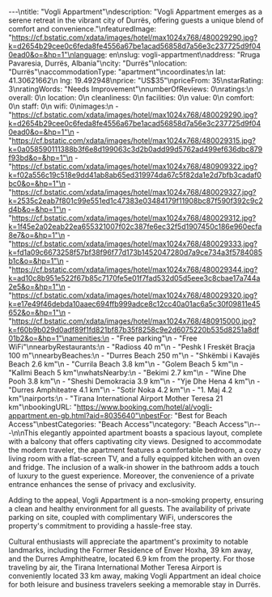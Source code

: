---\ntitle: "Vogli Appartment"\ndescription: "Vogli Appartment emerges as a serene retreat in the vibrant city of Durrës, offering guests a unique blend of comfort and convenience."\nfeaturedImage: "https://cf.bstatic.com/xdata/images/hotel/max1024x768/480029290.jpg?k=d2654b29cee0c6feda8fe4556a67be1acad56858d7a56e3c237725d9f040ead0&o=&hp=1"\nlanguage: en\nslug: vogli-appartment\naddress: "Rruga Pavaresia, Durrës, Albania"\ncity: "Durrës"\nlocation: "Durrës"\naccommodationType: "apartment"\ncoordinates:\n  lat: 41.30621662\n  lng: 19.492948\nprice: "US$35"\npriceFrom: 35\nstarRating: 3\nratingWords: "Needs Improvement"\nnumberOfReviews: 0\nratings:\n  overall: 0\n  location: 0\n  cleanliness: 0\n  facilities: 0\n  value: 0\n  comfort: 0\n  staff: 0\n  wifi: 0\nimages:\n  - "https://cf.bstatic.com/xdata/images/hotel/max1024x768/480029290.jpg?k=d2654b29cee0c6feda8fe4556a67be1acad56858d7a56e3c237725d9f040ead0&o=&hp=1"\n  - "https://cf.bstatic.com/xdata/images/hotel/max1024x768/480029315.jpg?k=0a058590111388b3f6e8d199063c3d2b0add99d5762ad499ef636dbc879f93bd&o=&hp=1"\n  - "https://cf.bstatic.com/xdata/images/hotel/max1024x768/480909322.jpg?k=f02a556c19c518e9dd41ab8ab65ed319974da67c5f82da1e2d7bfb3cadaf0bc0&o=&hp=1"\n  - "https://cf.bstatic.com/xdata/images/hotel/max1024x768/480029327.jpg?k=2535c2eab7f801c99e551ed1c47383e03484179f11908bc87f590f392c9c2d4b&o=&hp=1"\n  - "https://cf.bstatic.com/xdata/images/hotel/max1024x768/480029312.jpg?k=1f45e2a02eab22ea655321007f02c387fe6ec32f5d1907450c186e960ecfa8e7&o=&hp=1"\n  - "https://cf.bstatic.com/xdata/images/hotel/max1024x768/480029333.jpg?k=fd1a09c6673258f57bf38f96f77d173b1452047280d7a9ce734a3f5784085b1c&o=&hp=1"\n  - "https://cf.bstatic.com/xdata/images/hotel/max1024x768/480029344.jpg?k=ad10c8b951e522f67b85c7170fe5e01f7fad532d05d5eee3c8cbae17a744a2e5&o=&hp=1"\n  - "https://cf.bstatic.com/xdata/images/hotel/max1024x768/480029320.jpg?k=e17e49f46debda10aaec694ffb999adce8c12cc40a01ac6a5c30f09811e45652&o=&hp=1"\n  - "https://cf.bstatic.com/xdata/images/hotel/max1024x768/480915000.jpg?k=f60b9b029d0adf89f1fd821bf87b35f8258c9e2d6075220b535d8251a8df01b2&o=&hp=1"\namenities:\n  - "Free parking"\n  - "Free WiFi"\nnearbyRestaurants:\n  - "Radioss 40 m"\n  - "Peshk I Freskët Braçja 100 m"\nnearbyBeaches:\n  - "Durres Beach 250 m"\n  - "Shkëmbi i Kavajës Beach 2.6 km"\n  - "Currila Beach 3.8 km"\n  - "Golem Beach 5 km"\n  - "Kallmi Beach 5 km"\nwhatsNearby:\n  - "Bekimi 2.7 km"\n  - "Wine Dhe Pooh 3.8 km"\n  - "Sheshi Demokracia 3.9 km"\n  - "Yje Dhe Hena 4 km"\n  - "Durres Amphiteatre 4.1 km"\n  - "Sotir Noka 4.2 km"\n  - "1. Maj 4.2 km"\nairports:\n  - "Tirana International Airport Mother Teresa 21 km"\nbookingURL: "https://www.booking.com/hotel/al/vogli-appartment.en-gb.html?aid=8035640"\nbestFor: "Best for Beach Access"\nbestCategories: "Beach Access"\ncategory: "Beach Access"\n---\n\nThis elegantly appointed apartment boasts a spacious layout, complete with a balcony that offers captivating city views. Designed to accommodate the modern traveler, the apartment features a comfortable bedroom, a cozy living room with a flat-screen TV, and a fully equipped kitchen with an oven and fridge. The inclusion of a walk-in shower in the bathroom adds a touch of luxury to the guest experience. Moreover, the convenience of a private entrance enhances the sense of privacy and exclusivity.

Adding to the appeal, Vogli Appartment is a non-smoking property, ensuring a clean and healthy environment for all guests. The availability of private parking on site, coupled with complimentary WiFi, underscores the property's commitment to providing a hassle-free stay.

Cultural enthusiasts will appreciate the apartment's proximity to notable landmarks, including the Former Residence of Enver Hoxha, 39 km away, and the Durres Amphitheatre, located 6.9 km from the property. For those traveling by air, the Tirana International Mother Teresa Airport is conveniently located 33 km away, making Vogli Appartment an ideal choice for both leisure and business travelers seeking a memorable stay in Durrës.